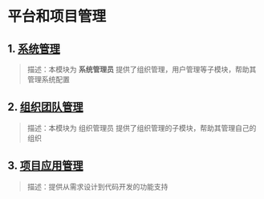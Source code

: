 # 平台和项目管理

## 1. [系统管理](平台和项目管理/系统管理.md)

> 描述：本模块为 **系统管理员** 提供了组织管理，用户管理等子模块，帮助其管理系统配置

## 2. [组织团队管理](平台和项目管理/组织团队管理.md)

> 描述：本模块为 组织管理员 提供了组织管理的子模块，帮助其管理自己的组织

## 3. [项目应用管理](平台和项目管理/团队应用管理.md)

> 描述：提供从需求设计到代码开发的功能支持